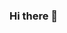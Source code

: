 ### Hi there 👋

<!--
**Lowpexay/Lowpexay** is a ✨ _special_ ✨ repository because its `README.md` (this file) appears on your GitHub profile.

Here are some ideas to get you started:

- 🌱 Atualmente estudando front-end
- 😄 Pronouns: ele/dele
- ⚡ Fun fact: ...
-->
